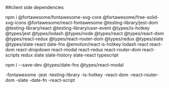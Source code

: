 ##client side dependencies 

npm i @fortawesome/fontawesome-svg-core @fortawesome/free-solid-svg-icons @fortawesome/react-fontawesome @testing-library/jest-dom @testing-library/react @testing-library/user-event @types/is-hotkey @types/jest @types/lodash @types/node @types/react @types/react-dom @types/react-redux @types/react-router-dom @types/redux @types/slate @types/slate-react date-fns @emotion/react is-hotkey lodash react react-dom react-dropdown react-modal react-redux react-router-dom react-scripts redux slate slate-history slate-react typescript

npm i --save-dev @types/date-fns @types/react-modal

-fontawesome
-jest
-testing-library
-is-hotkey
-react-dom
-react-router-dom
-slate
-date-fn
-react-script